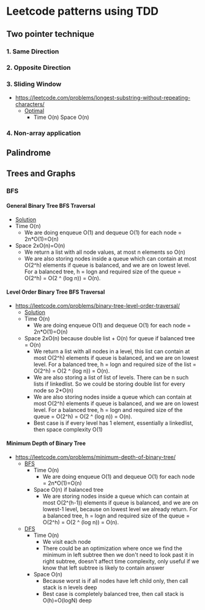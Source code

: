 # Leetcode patterns using TDD

## Two pointer technique
### 1. Same Direction
### 2. Opposite Direction
### 3. Sliding Window
- https://leetcode.com/problems/longest-substring-without-repeating-characters/
  - [Optimal](application/src/main/java/arraysStrings/slidingWindow/Q3_longestSubstringWithoutRepeatingCharacters/Solution.java)
    - Time O(n) Space O(n)
### 4. Non-array application
## Palindrome

## Trees and Graphs
### BFS
#### General Binary Tree BFS Traversal
- [Solution](application/src/main/java/treeGraphs/bfs/general_binaryTreeBFSTraversal/Solution.java)
- Time O(n)
  - We are doing enqueue O(1) and dequeue O(1) for each node = 2n*O(1)=O(n)
- Space 2xO(n)=O(n)
  - We return a list with all node values, at most n elements so O(n)
  - We are also storing nodes inside a queue which can contain at most O(2^h) elements if queue is balanced, and we are on lowest level. For a balanced tree, h = logn and required size of the queue = O(2^h) = O(2 ^ (log n)) = O(n).
#### Level Order Binary Tree BFS Traversal
- https://leetcode.com/problems/binary-tree-level-order-traversal/
  - [Solution](application/src/main/java/treeGraphs/bfs/Q102_binaryTreeLevelOrderTraversal/Solution.java)
  - Time O(n)
    - We are doing enqueue O(1) and dequeue O(1) for each node = 2n*O(1)=O(n)
  - Space 2xO(n) because double list + O(n) for queue if balanced tree = O(n)
    - We return a list with all nodes in a level, this list can contain at most O(2^h) elements if queue is balanced, and we are on lowest level. For a balanced tree, h = logn and required size of the list = O(2^h) = O(2 ^ (log n)) = O(n).
    - We are also storing a list of list of levels. There can be n such lists if linkedlist. So we could be storing double list for every node so 2*O(n)
    - We are also storing nodes inside a queue which can contain at most O(2^h) elements if queue is balanced, and we are on lowest level. For a balanced tree, h = logn and required size of the queue = O(2^h) = O(2 ^ (log n)) = O(n).
    - Best case is if every level has 1 element, essentially a linkedlist, then space complexity O(1)
#### Minimum Depth of Binary Tree
- https://leetcode.com/problems/minimum-depth-of-binary-tree/
  - [BFS](application/src/main/java/treeGraphs/bfs/Q111_minDepthOfBinaryTree/Solution_BFS.java)
    - Time O(n)
      - We are doing enqueue O(1) and dequeue O(1) for each node = 2n*O(1)=O(n)
    - Space O(n) if balanced tree
      - We are storing nodes inside a queue which can contain at most O(2^(h-1)) elements if queue is balanced, and we are on lowest-1 level, because on lowest level we already return. For a balanced tree, h = logn and required size of the queue = O(2^h) = O(2 ^ (log n)) = O(n).
  - [DFS](application/src/main/java/treeGraphs/bfs/Q111_minDepthOfBinaryTree/Solution_DFS.java)
    - Time O(n)
      - We visit each node
      - There could be an optimization where once we find the minimum in left subtree then we don't need to look past it in right subtree, doesn't affect time complexity, only useful if we know that left subtree is likely to contain answer
    - Space O(n)
      - Because worst is if all nodes have left child only, then call stack is n levels deep
      - Best case is completely balanced tree, then call stack is O(h)=O(logN) deep